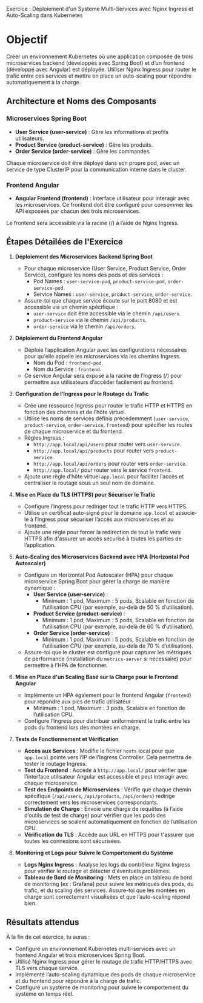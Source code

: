 Exercice : Déploiement d'un Système Multi-Services avec Nginx Ingress et Auto-Scaling dans Kubernetes
# Objectif

Créer un environnement Kubernetes où une application composée de trois microservices backend (développés avec Spring Boot) et d’un frontend (développé avec Angular) est déployée. Utiliser Nginx Ingress pour router le trafic entre ces services et mettre en place un auto-scaling pour répondre automatiquement à la charge.

## Architecture et Noms des Composants

### Microservices Spring Boot

- **User Service (user-service)** : Gère les informations et profils utilisateurs.
- **Product Service (product-service)** : Gère les produits.
- **Order Service (order-service)** : Gère les commandes.

Chaque microservice doit être déployé dans son propre pod, avec un service de type ClusterIP pour la communication interne dans le cluster.

### Frontend Angular

- **Angular Frontend (frontend)** : Interface utilisateur pour interagir avec les microservices. Ce frontend doit être configuré pour consommer les API exposées par chacun des trois microservices.

Le frontend sera accessible via la racine (/) à l’aide de Nginx Ingress.

## Étapes Détailées de l'Exercice

1. **Déploiement des Microservices Backend Spring Boot**
    - Pour chaque microservice (User Service, Product Service, Order Service), configure les noms des pods et des services :
        - Pod Names : `user-service-pod`, `product-service-pod`, `order-service-pod`.
        - Service Names : `user-service`, `product-service`, `order-service`.
    - Assure-toi que chaque service écoute sur le port 8080 et est accessible via un chemin spécifique :
        - `user-service` doit être accessible via le chemin `/api/users`.
        - `product-service` via le chemin `/api/products`.
        - `order-service` via le chemin `/api/orders`.

2. **Déploiement du Frontend Angular**
    - Déploie l’application Angular avec les configurations nécessaires pour qu'elle appelle les microservices via les chemins Ingress.
        - Nom du Pod : `frontend-pod`.
        - Nom du Service : `frontend`.
    - Ce service Angular sera exposé à la racine de l’Ingress (/) pour permettre aux utilisateurs d’accéder facilement au frontend.

3. **Configuration de l’Ingress pour le Routage du Trafic**
    - Crée une ressource Ingress pour router le trafic HTTP et HTTPS en fonction des chemins et de l’hôte virtuel.
    - Utilise les noms de services définis précédemment (`user-service`, `product-service`, `order-service`, `frontend`) pour spécifier les routes de chaque microservice et du frontend.
    - Règles Ingress :
        - `http://app.local/api/users` pour router vers `user-service`.
        - `http://app.local/api/products` pour router vers `product-service`.
        - `http://app.local/api/orders` pour router vers `order-service`.
        - `http://app.local/` pour router vers le service `frontend`.
    - Ajoute une règle d’hôte virtuel `app.local` pour faciliter l’accès et centraliser le routage sous un seul nom de domaine.

4. **Mise en Place du TLS (HTTPS) pour Sécuriser le Trafic**
    - Configure l’Ingress pour rediriger tout le trafic HTTP vers HTTPS.
    - Utilise un certificat auto-signé pour le domaine `app.local` et associe-le à l’Ingress pour sécuriser l’accès aux microservices et au frontend.
    - Ajoute une règle pour forcer la redirection de tout le trafic vers HTTPS afin d'assurer un accès sécurisé à toutes les parties de l’application.

5. **Auto-Scaling des Microservices Backend avec HPA (Horizontal Pod Autoscaler)**
    - Configure un Horizontal Pod Autoscaler (HPA) pour chaque microservice Spring Boot pour gérer la charge de manière dynamique :
        - **User Service (user-service)** :
            - Minimum : 1 pod, Maximum : 5 pods, Scalable en fonction de l’utilisation CPU (par exemple, au-delà de 50 % d’utilisation).
        - **Product Service (product-service)** :
            - Minimum : 1 pod, Maximum : 5 pods, Scalable en fonction de l’utilisation CPU (par exemple, au-delà de 60 % d’utilisation).
        - **Order Service (order-service)** :
            - Minimum : 1 pod, Maximum : 5 pods, Scalable en fonction de l’utilisation CPU (par exemple, au-delà de 70 % d’utilisation).
    - Assure-toi que le cluster est configuré pour capturer les métriques de performance (installation du `metrics-server` si nécessaire) pour permettre à l’HPA de fonctionner.

6. **Mise en Place d'un Scaling Basé sur la Charge pour le Frontend Angular**
    - Implémente un HPA également pour le frontend Angular (`frontend`) pour répondre aux pics de trafic utilisateur :
        - Minimum : 1 pod, Maximum : 3 pods, Scalable en fonction de l’utilisation CPU.
    - Configure l’Ingress pour distribuer uniformément le trafic entre les pods du frontend lors des montées en charge.

7. **Tests de Fonctionnement et Vérification**
    - **Accès aux Services** : Modifie le fichier `hosts` local pour que `app.local` pointe vers l’IP de l’Ingress Controller. Cela permettra de tester le routage Ingress.
    - **Test du Frontend** : Accède à `http://app.local/` pour vérifier que l’interface utilisateur Angular est accessible et peut interagir avec chaque microservice.
    - **Test des Endpoints de Microservices** : Vérifie que chaque chemin spécifique (`/api/users`, `/api/products`, `/api/orders`) redirige correctement vers les microservices correspondants.
    - **Simulation de Charge** : Envoie une charge de requêtes (à l’aide d’outils de test de charge) pour vérifier que les pods des microservices se scalent automatiquement en fonction de l’utilisation CPU.
    - **Vérification du TLS** : Accède aux URL en HTTPS pour t'assurer que toutes les connexions sont sécurisées.

8. **Monitoring et Logs pour Suivre le Comportement du Système**
    - **Logs Nginx Ingress** : Analyse les logs du contrôleur Nginx Ingress pour vérifier le routage et détecter d'éventuels problèmes.
    - **Tableau de Bord de Monitoring** : Mets en place un tableau de bord de monitoring (ex : Grafana) pour suivre les métriques des pods, du trafic, et du scaling des services. Assure-toi que les montées en charge sont correctement visualisées et que l’auto-scaling répond bien.

## Résultats attendus

À la fin de cet exercice, tu auras :

- Configuré un environnement Kubernetes multi-services avec un frontend Angular et trois microservices Spring Boot.
- Utilisé Nginx Ingress pour gérer le routage de trafic HTTP/HTTPS avec TLS vers chaque service.
- Implémenté l’auto-scaling dynamique des pods de chaque microservice et du frontend pour répondre à la charge de trafic.
- Configuré un système de monitoring pour suivre le comportement du système en temps réel.